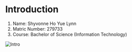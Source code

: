 # Introduction

1. Name: Shyvonne Ho Yue Lynn
1. Matric Number: 279733
1. Course: Bachelor of Science (Information Technology)

![Intro]('image-handler.jpg')
